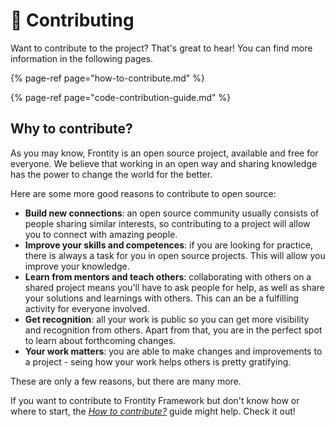# 👏 Contributing

Want to contribute to the project? That's great to hear! You can find more information in the following pages.

{% page-ref page="how-to-contribute.md" %}

{% page-ref page="code-contribution-guide.md" %}

## Why to contribute?

As you may know, Frontity is an open source project, available and free for everyone. We believe that working in an open way and sharing knowledge has the power to change the world for the better.

Here are some more good reasons to contribute to open source:

* **Build new connections**: an open source community usually consists of people sharing similar interests, so contributing to a project will allow you to connect with amazing people.
* **Improve your skills and competences**: if you are looking for practice, there is always a task for you in open source projects. This will allow you improve your knowledge.
* **Learn from mentors and teach others**: collaborating with others on a shared project means you'll have to ask people for help, as well as share your solutions and learnings with others. This can an be a fulfilling activity for everyone involved.
* **Get recognition**: all your work is public so you can get more visibility and recognition from others. Apart from that, you are in the perfect spot to learn about forthcoming changes.
* **Your work matters**: you are able to make changes and improvements to a project - seing how your work helps others is pretty gratifying.

These are only a few reasons, but there are many more.

If you want to contribute to Frontity Framework but don't know how or where to start, the _[How to contribute?](how-to-contribute.md)_ guide might help. Check it out!
